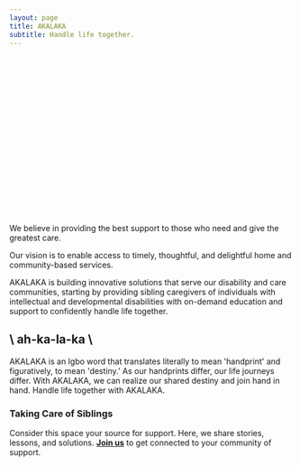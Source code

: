 ```yaml
---
layout: page
title: AKALAKA
subtitle: Handle life together.
---
```

<script src="https://fast.wistia.com/embed/medias/jvtk5jrdok.jsonp" async></script><script src="https://fast.wistia.com/assets/external/E-v1.js" async></script><div class="wistia_responsive_padding" style="padding:56.25% 0 0 0;position:relative;"><div class="wistia_responsive_wrapper" style="height:100%;left:0;position:absolute;top:0;width:100%;"><span class="wistia_embed wistia_async_jvtk5jrdok popover=true popoverAnimateThumbnail=true videoFoam=true" style="display:inline-block;height:100%;position:relative;width:100%">&nbsp;</span></div></div>

We believe in providing the best support to those who need and give the greatest care.

Our vision is to enable access to timely, thoughtful, and delightful home and community-based services.

AKALAKA is building innovative solutions that serve our disability and care communities, starting by providing sibling caregivers of individuals with intellectual and developmental disabilities with on-demand education and support to confidently handle life together.

## \ ah-ka-la-ka \ 
AKALAKA is an Igbo word that translates literally to mean 'handprint' and figuratively, to mean 'destiny.' As our handprints differ, our life journeys differ. With AKALAKA, we can realize our shared destiny and join hand in hand. Handle life together with AKALAKA.

### Taking Care of Siblings

Consider this space your source for support. Here, we share stories, lessons, and solutions. **[Join us](https://akalakaco.github.io/join/)** to get connected to your community of support.
